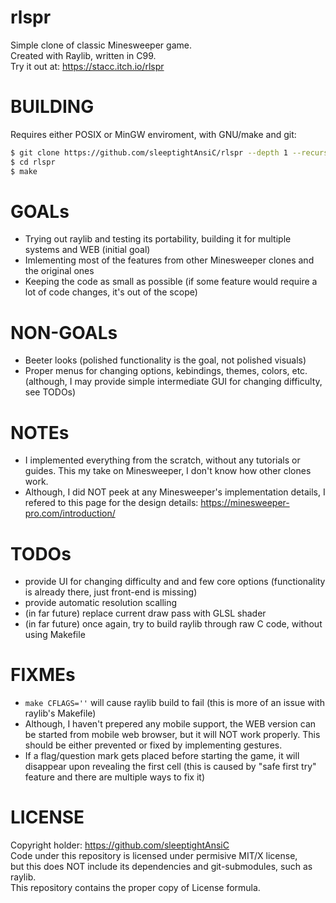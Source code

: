# rlspr
Simple clone of classic Minesweeper game.\
Created with Raylib, written in C99. \
Try it out at: https://stacc.itch.io/rlspr

# BUILDING
Requires either POSIX or MinGW enviroment, with GNU/make and git:
```sh
$ git clone https://github.com/sleeptightAnsiC/rlspr --depth 1 --recursive --recurse-submodules --shallow-submodules
$ cd rlspr
$ make
```

# GOALs
- Trying out raylib and testing its portability, building it for multiple systems and WEB (initial goal)
- Imlementing most of the features from other Minesweeper clones and the original ones
- Keeping the code as small as possible (if some feature would require a lot of code changes, it's out of the scope)

# NON-GOALs
- Beeter looks (polished functionality is the goal, not polished visuals)
- Proper menus for changing options, kebindings, themes, colors, etc. (although, I may provide simple intermediate GUI for changing difficulty, see TODOs)

# NOTEs
- I implemented everything from the scratch, without any tutorials or guides. This my take on Minesweeper, I don't know how other clones work.
- Although, I did NOT peek at any Minesweeper's implementation details, I refered to this page for the design details: https://minesweeper-pro.com/introduction/

# TODOs
- provide UI for changing difficulty and and few core options (functionality is already there, just front-end is missing)
- provide automatic resolution scalling
- (in far future) replace current draw pass with GLSL shader
- (in far future) once again, try to build raylib through raw C code, without using Makefile

# FIXMEs
- `make CFLAGS=''` will cause raylib build to fail (this is more of an issue with raylib's Makefile)
- Although, I haven't prepered any mobile support, the WEB version can be started from mobile web browser, but it will NOT work properly. This should be either prevented or fixed by implementing gestures.
- If a flag/question mark gets placed before starting the game, it will disappear upon revealing the first cell (this is caused by "safe first try" feature and there are multiple ways to fix it)

# LICENSE
Copyright holder: https://github.com/sleeptightAnsiC \
Code under this repository is licensed under permisive MIT/X license, \
but this does NOT include its dependencies and git-submodules, such as raylib. \
This repository contains the proper copy of License formula.
